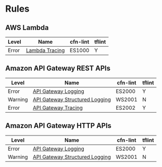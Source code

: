 Rules
=====

## AWS Lambda

| Level   | Name                                       | cfn-lint | tflint |
|---------|--------------------------------------------|----------|--------|
| Error   | [Lambda Tracing](lambda.md#tracing)        | ES1000   | Y      |

## Amazon API Gateway REST APIs

| Level   | Name                                                                | cfn-lint | tflint |
|---------|---------------------------------------------------------------------|----------|--------|
| Error   | [API Gateway Logging](api_gateway.md#logging)                       | ES2000   | Y      |
| Warning | [API Gateway Structured Logging](api_gateway.md#structured-logging) | WS2001   | N      |
| Error   | [API Gateway Tracing](api_gateway.md#tracing)                       | ES2002   | Y      |

## Amazon API Gateway HTTP APIs

| Level   | Name                                                                | cfn-lint | tflint |
|---------|---------------------------------------------------------------------|----------|--------|
| Error   | [API Gateway Logging](api_gateway.md#logging)                       | ES2000   | Y      |
| Warning | [API Gateway Structured Logging](api_gateway.md#structured-logging) | WS2001   | N      |
